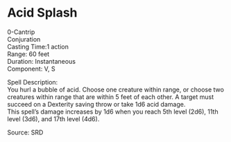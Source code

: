 # Acid Splash
0-Cantrip<br>
Conjuration<br>
Casting Time:1 action<br>
Range: 60 feet<br>
Duration: Instantaneous<br>
Component: V, S

Spell Description:<br>
You hurl a bubble of acid. Choose one creature within range, or choose two creatures within range that are within 5 feet of each other. A target must succeed on a Dexterity saving throw or take 1d6 acid damage.<br>This spell’s damage increases by 1d6 when you reach 5th level (2d6), 11th level (3d6), and 17th level (4d6).

Source: SRD
